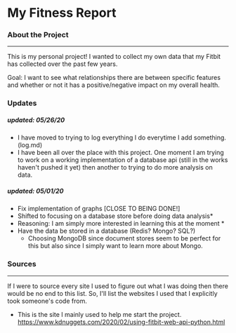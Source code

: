 # My Fitness Report 

### About the Project
------
This is my personal project! I wanted to collect my own data that my Fitbit has collected over the past few years.

Goal: I want to see what relationships there are between specific features and whether or not it has a positive/negative impact on my overall health. 

### Updates 
##### updated: 05/26/20
* I have moved to trying to log everything I do everytime I add something. (log.md)
* I have been all over the place with this project. One moment I am trying to work on a working implementation of a database api (still in the works haven't pushed it yet) then another to trying to do more analysis on data.

##### updated: 05/01/20
* Fix implementation of graphs [CLOSE TO BEING DONE!]
* Shifted to focusing on a database store before doing data analysis*
* Reasoning: I am simply more interested in learning this at the moment *
* Have the data be stored in a database  (Redis? Mongo? SQL?)
    * Choosing MongoDB since document stores seem to be perfect for    this but also since I simply want to learn more about Mongo.


### Sources
------
If I were to source every site I used to figure out what I was doing then there would be no end to this list. So, I'll list the websites I used that I explicitly took someone's code from. 

* This is the site I mainly used to help me start the project. https://www.kdnuggets.com/2020/02/using-fitbit-web-api-python.html
